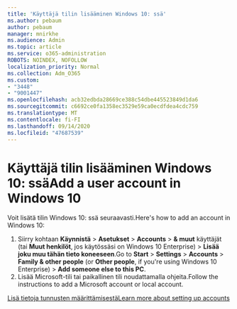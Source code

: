 ```yaml
---
title: 'Käyttäjä tilin lisääminen Windows 10: ssä'
ms.author: pebaum
author: pebaum
manager: mnirkhe
ms.audience: Admin
ms.topic: article
ms.service: o365-administration
ROBOTS: NOINDEX, NOFOLLOW
localization_priority: Normal
ms.collection: Adm_O365
ms.custom:
- "3448"
- "9001447"
ms.openlocfilehash: acb32edbda28669ce388c54dbe445523849d1da6
ms.sourcegitcommit: c6692ce0fa1358ec3529e59ca0ecdfdea4cdc759
ms.translationtype: MT
ms.contentlocale: fi-FI
ms.lasthandoff: 09/14/2020
ms.locfileid: "47687539"
---
```

# <a name="add-a-user-account-in-windows-10"></a><span data-ttu-id="798b3-102">Käyttäjä tilin lisääminen Windows 10: ssä</span><span class="sxs-lookup"><span data-stu-id="798b3-102">Add a user account in Windows 10</span></span>

<span data-ttu-id="798b3-103">Voit lisätä tilin Windows 10: ssä seuraavasti.</span><span class="sxs-lookup"><span data-stu-id="798b3-103">Here's how to add an account in Windows 10:</span></span>

1. <span data-ttu-id="798b3-104">Siirry kohtaan **Käynnistä**  >  **Asetukset**  >  **Accounts**  >  **& muut** käyttäjät (tai **Muut henkilöt**, jos käytössäsi on Windows 10 Enterprise) > **Lisää joku muu tähän tieto koneeseen**.</span><span class="sxs-lookup"><span data-stu-id="798b3-104">Go to **Start** > **Settings** > **Accounts** > **Family & other people** (or **Other people**, if you're using Windows 10 Enterprise) > **Add someone else to this PC**.</span></span>
2. <span data-ttu-id="798b3-105">Lisää Microsoft-tili tai paikallinen tili noudattamalla ohjeita.</span><span class="sxs-lookup"><span data-stu-id="798b3-105">Follow the instructions to add a Microsoft account or local account.</span></span>

[<span data-ttu-id="798b3-106">Lisä tietoja tunnusten määrittämisestä</span><span class="sxs-lookup"><span data-stu-id="798b3-106">Learn more about setting up accounts</span></span>](https://support.microsoft.com/help/17197/)